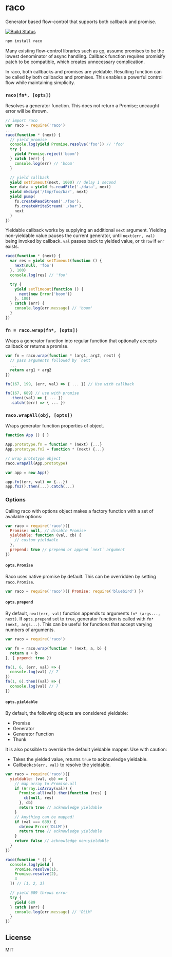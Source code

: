 # raco

Generator based flow-control that supports both callback and promise.

[![Build Status](https://travis-ci.org/cshum/raco.svg?branch=master)](https://travis-ci.org/cshum/raco)

```bash
npm install raco
```

Many existing flow-control libraries such as [co](https://github.com/tj/co), assume promises to be the lowest denominator of async handling.
Callback function requires promisify patch to be compatible, 
which creates unnecessary complication. 

In raco, both callbacks and promises are yieldable.
Resulting function can be called by both callbacks and promises.
This enables a powerful control flow while maintaining simplicity.

### `raco(fn*, [opts])`

Resolves a generator function.
This does not return a Promise; uncaught error will be thrown.

```js
// import raco
var raco = require('raco')
...
raco(function * (next) {
  // yield promise
  console.log(yield Promise.resolve('foo')) // 'foo'
  try {
    yield Promise.reject('boom')
  } catch (err) {
    console.log(err) // 'boom'
  }

  // yield callback
  yield setTimeout(next, 1000) // delay 1 second
  var data = yield fs.readFile('./data', next)  
  yield mkdirp('/tmp/foo/bar', next)
  yield pump(
    fs.createReadStream('./foo'),
    fs.createWriteStream('./bar'),
    next
  )
})
```

Yieldable callback works by supplying an additional `next` argument. 
Yielding non-yieldable value pauses the current generator, 
until `next(err, val)` being invoked by callback.
`val` passes back to yielded value, or `throw` if `err` exists.

```js
raco(function * (next) {
  var res = yield setTimeout(function () { 
    next(null, 'foo')
  }, 100)
  console.log(res) // 'foo'

  try {
    yield setTimeout(function () { 
      next(new Error('boom'))
    }, 100)
  } catch (err) {
    console.log(err.message) // 'boom'
  }
})
```

### `fn = raco.wrap(fn*, [opts])`

Wraps a generator function into regular function that optionally accepts callback or returns a promise.

```js
var fn = raco.wrap(function * (arg1, arg2, next) {
  // pass arguments followed by `next`
  ...
  return arg1 + arg2
})

fn(167, 199, (err, val) => { ... }) // Use with callback

fn(167, 689) // use with promise
  .then((val) => { ... })
  .catch((err) => { ... })
```

### `raco.wrapAll(obj, [opts])`

Wraps generator function properties of object.

```js
function App () { }

App.prototype.fn = function * (next) {...}
App.prototype.fn2 = function * (next) {...}

// wrap prototype object
raco.wrapAll(App.prototype)

var app = new App()

app.fn((err, val) => {...})
app.fn2().then(...).catch(...)
```

### Options

Calling raco with options object makes a factory function with a set of available options:

```js
var raco = require('raco')({ 
  Promise: null, // disable Promise
  yieldable: function (val, cb) {
    // custom yieldable
  },
  prepend: true // prepend or append `next` argument
})

```

#### `opts.Promise`

Raco uses native promise by default. This can be overridden by setting `raco.Promise`.

```js
var raco = require('raco')({ Promise: require('bluebird') })
```

#### `opts.prepend`

By default, `next(err, val)` function appends to arguments `fn* (args..., next)`. 
If `opts.prepend` set to `true`, generator function is called with `fn* (next, args...)`.
This can be useful for functions that accept varying numbers of arguments.

```js
var raco = require('raco')

var fn = raco.wrap(function * (next, a, b) {
  return a + b
}, { prpend: true })

fn(1, 6, (err, val) => {
  console.log(val) // 7
})
fn(1, 6).then((val) => {
  console.log(val) // 7
})

```

#### `opts.yieldable`

By default, the following objects are considered yieldable:
* Promise
* Generator
* Generator Function
* Thunk

It is also possible to override the default yieldable mapper. Use with caution:
* Takes the yielded value, returns `true` to acknowledge yieldable.
* Callback`cb(err, val)` to resolve the yieldable.

```js
var raco = require('raco')({
  yieldable: (val, cb) => {
    // map array to Promise.all
    if (Array.isArray(val)) {
      Promise.all(val).then(function (res) {
        cb(null, res)
      }, cb)
      return true // acknowledge yieldable
    }
    // Anything can be mapped!
    if (val === 689) {
      cb(new Error('DLLM'))
      return true // acknowledge yieldable
    }
    return false // acknowledge non-yieldable
  }
})

raco(function * () {
  console.log(yield [
    Promise.resolve(1),
    Promise.resolve(2),
    3
  ]) // [1, 2, 3]

  // yield 689 throws error
  try {
    yield 689
  } catch (err) {
    console.log(err.message) // 'DLLM'
  }
})

```

## License

MIT
